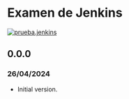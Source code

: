 # Examen de Jenkins
[![prueba.jenkins](https://img.shields.io/badge/prueba.jenkins-java-blue)]()

## 0.0.0
### 26/04/2024
- Initial version.
